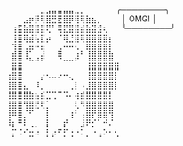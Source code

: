 ⠀⠀⠀⠀⠀⠀⠀⠀⠀⠀⠀⣀⣠⣤⣤⣤⣤⣀⡀⠀⠀⠀⠀⠀    ╭────────╮
⠀⠀⠀⠀⠀⠀⠀⠀⣠⡶⡿⢿⣿⣛⣟⣿⡿⢿⢿⣷⣦⡀⠀⠀⠀  │  OMG!  │
⠀⠀⠀⠀⠀⠀⢰⣯⣷⣿⣿⣿⢟⠃⢿⣟⣿⣿⣾⣷⣽⣺⢆⠀⠀ ╰────────╯
⠀⠀⠀⠀⠀⠀⢸⣿⢿⣾⢧⣏⡴⠀⠈⢿⣘⣿⢿⣿⣿⣿⣿⡆⠀ 	
⠀⠀⠀⠀⠀⠀⢹⣿⢠⡶⠒⢶⠀⠀⣠⠒⠒⠢⡀⢿⣿⣿⣿⡇⠀⠀⠀⠀
⠀⠀⠀⠀⠀⠀⣿⣿⠸⣄⣠⡾⠀⠀⠻⣀⣀⡼⠁⢸⣿⣿⣿⣿⠀⠀⠀⠀
⠀⠀⠀⠀⠀⠀⣿⣿⠀⠀⠀⠀⠀⠀⠀⠀⠀⠀⠀⢸⣿⣿⣿⣿⣿⠀⠀⠀
⠀⠀⠀⠀⠀⢰⣿⣿⠀⠀⠀⡔⠢⠤⠔⠒⢄⠀⠀⢸⣿⣿⣿⣿⡇⠀⠀⠀
⠀⠀⠀⠀⠀⢸⣿⣿⣄⠀⠸⡀⠀⠀⠀⠀⢀⡇⠠⣸⣿⣿⣿⣿⡇⠀⠀⠀
⠀⠀⠀⠀⠀⢸⣿⣿⣿⣷⣦⣮⣉⢉⠉⠩⠄⢴⣾⣿⣿⣿⣿⡇⠀⠀⠀⠀
⠀⠀⠀⠀⠀⢸⣿⣿⢻⣿⣟⢟⡁⠀⠀⠀⠀⢇⠻⣿⣿⣿⣿⣿⠀⠀⠀⠀
⠀⠀⠀⠀⠀⢸⠿⣿⡈⠋⠀⠀⡇⠀⠀⠀⢰⠃⢠⣿⡟⣿⣿⢻⠀⠀⠀⠀
⠀⠀⠀⠀⠀⠸⡆⠛⠇⢀⡀⠀⡇⠀⠀⡞⠀⠀⣸⠟⡊⠁⠚⠌⠀⠀⠀⠀
⠀⠀⠀⠀⠀⠀⡍⠨⠊⣒⠴⠀⡇⡴⠋⡋⢐⠐⠅⡀⠐⢠⠕⠂⢂⠀⠀⠀
